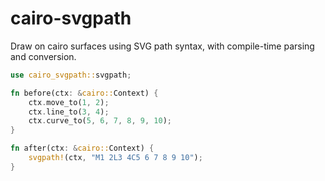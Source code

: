 # cairo-svgpath

Draw on cairo surfaces using SVG path syntax, with compile-time parsing and conversion.

```rust
use cairo_svgpath::svgpath;

fn before(ctx: &cairo::Context) {
	ctx.move_to(1, 2);
	ctx.line_to(3, 4);
	ctx.curve_to(5, 6, 7, 8, 9, 10);
}

fn after(ctx: &cairo::Context) {
	svgpath!(ctx, "M1 2L3 4C5 6 7 8 9 10");
}
```
